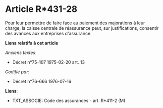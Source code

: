 # Article R*431-28

Pour leur permettre de faire face au paiement des majorations à leur charge, la caisse centrale de réassurance peut, sur
justifications, consentir des avances aux entreprises d'assurance.

**Liens relatifs à cet article**

_Anciens textes_:

  - Décret n°75-107 1975-02-20 art. 13

_Codifié par_:

  - Décret n°76-666 1976-07-16

**Liens**:

  - TXT_ASSOCIE: Code des assurances - art. R*411-2 (M)
